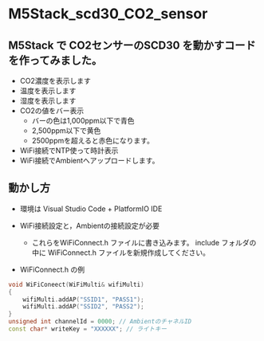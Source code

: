 # M5Stack_scd30_CO2_sensor

## M5Stack で CO2センサーのSCD30 を動かすコードを作ってみました。

- CO2濃度を表示します
- 温度を表示します
- 湿度を表示します
- CO2の値をバー表示
   - バーの色は1,000ppm以下で青色
   - 2,500ppm以下で黄色
   - 2500ppmを超えると赤色になります。
- WiFi接続でNTP使って時計表示
- WiFi接続でAmbientへアップロードします。

## 動かし方
- 環境は Visual Studio Code + PlatformIO IDE
- WiFi接続設定と，Ambientの接続設定が必要
  - これらをWiFiConnect.h ファイルに書き込みます。
include フォルダの中に WiFiConnect.h ファイルを新規作成してください。

- WiFiConnect.h の例
```cpp
void WiFiConeect(WiFiMulti& wifiMulti)
{
	wifiMulti.addAP("SSID1", "PASS1");
	wifiMulti.addAP("SSID2", "PASS2");
}
unsigned int channelId = 0000; // AmbientのチャネルID
const char* writeKey = "XXXXXX"; // ライトキー
```
